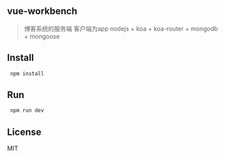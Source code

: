 ## vue-workbench
> 博客系统的服务端
> 客户端为app
> nodejs + koa + koa-router + mongodb + mongoose

## Install

``` bash
 npm install
```

## Run

``` bash
 npm run dev
```

## License
MIT
